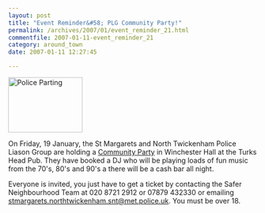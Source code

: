 ```yaml
---
layout: post
title: "Event Reminder&#58; PLG Community Party!"
permalink: /archives/2007/01/event_reminder_21.html
commentfile: 2007-01-11-event_reminder_21
category: around_town
date: 2007-01-11 12:27:45

---
```


<a href="/assets/images/2007/party_with_plg.jpg"><img src="/assets/images/2007/party_with_plg-thumb.jpg" width="150" height="112" alt="Police Parting" class="photo right" /></a>

On Friday, 19 January, the St Margarets and North Twickenham Police Liason Group are holding a [Community Party](/event/Party/200701070628) in Winchester Hall at the Turks Head Pub. They have booked a DJ who will be playing loads of fun music from the 70's, 80's and 90's a there will be a cash bar all night.

Everyone is invited, you just have to get a ticket by contacting the Safer Neighbourhood Team at 020 8721 2912 or 07879 432330 or emailing <stmargarets.northtwickenham.snt@met.police.uk>. You must be over 18.
